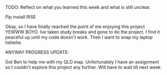 TODO: Reflect on what you learned this week and what is still unclear.

Pip install RISE

Okay, so I have finally reached the point of me enjoying this project YEWWW BOYO.
Ive taken study breaks and gone to do the project. I find it peaceful up until my code doesn't work.
Then I want to snap my laptop hehehe.

ANYWAY PROGRESS UPDATE:

Got Ben to help me with my QLD map. Unfortunately I have an assignment so I couldn't explore this project any further. Will
have to wait till next week.
